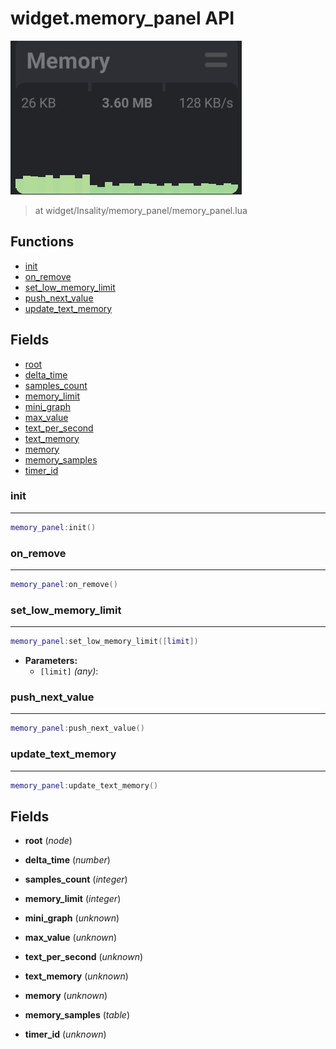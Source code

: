 # widget.memory_panel API

![Memory Panel](memory_panel.png)

> at widget/Insality/memory_panel/memory_panel.lua

## Functions

- [init](#init)
- [on_remove](#on_remove)
- [set_low_memory_limit](#set_low_memory_limit)
- [push_next_value](#push_next_value)
- [update_text_memory](#update_text_memory)

## Fields

- [root](#root)
- [delta_time](#delta_time)
- [samples_count](#samples_count)
- [memory_limit](#memory_limit)
- [mini_graph](#mini_graph)
- [max_value](#max_value)
- [text_per_second](#text_per_second)
- [text_memory](#text_memory)
- [memory](#memory)
- [memory_samples](#memory_samples)
- [timer_id](#timer_id)



### init

---
```lua
memory_panel:init()
```

### on_remove

---
```lua
memory_panel:on_remove()
```

### set_low_memory_limit

---
```lua
memory_panel:set_low_memory_limit([limit])
```

- **Parameters:**
	- `[limit]` *(any)*:

### push_next_value

---
```lua
memory_panel:push_next_value()
```

### update_text_memory

---
```lua
memory_panel:update_text_memory()
```


## Fields
<a name="root"></a>
- **root** (_node_)

<a name="delta_time"></a>
- **delta_time** (_number_)

<a name="samples_count"></a>
- **samples_count** (_integer_)

<a name="memory_limit"></a>
- **memory_limit** (_integer_)

<a name="mini_graph"></a>
- **mini_graph** (_unknown_)

<a name="max_value"></a>
- **max_value** (_unknown_)

<a name="text_per_second"></a>
- **text_per_second** (_unknown_)

<a name="text_memory"></a>
- **text_memory** (_unknown_)

<a name="memory"></a>
- **memory** (_unknown_)

<a name="memory_samples"></a>
- **memory_samples** (_table_)

<a name="timer_id"></a>
- **timer_id** (_unknown_)

